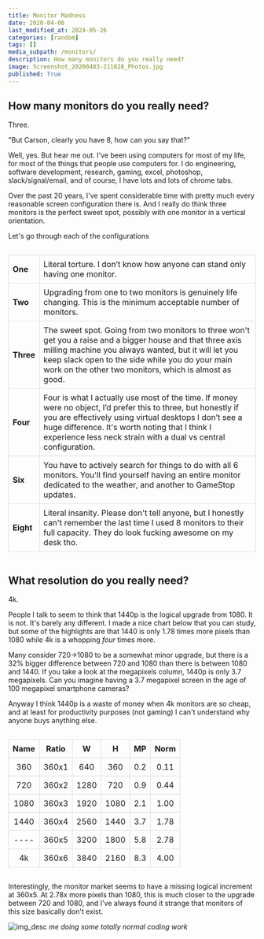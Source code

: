 ```yaml
---
title: Monitor Madness
date: 2020-04-06
last_modified_at: 2024-05-26
categories: [random]
tags: []
media_subpath: /monitors/
description: How many monitors do you really need?
image: Screenshot_20200403-211828_Photos.jpg
published: True
---
```

<style>
    table {
        width: 100%;
        border-collapse: collapse;
    }

    th, td {
        border: 1px solid #ddd;
        padding: 8px;
        word-wrap: break-word;
        white-space: normal;
    }

    th {
        <!-- background-color: #f2f2f2; -->
        text-align: left;
    }

    .center-content {
        display: flex;
        justify-content: center;
    }
</style>

## How many monitors do you really need?

Three.

"But Carson, clearly you have 8, how can you say that?" 

Well, yes. But hear me out. I've been using computers for most of my life, for most of the things that people use computers for. I do engineering, software development, research, gaming, excel, photoshop, slack/signal/email, and of course, I have lots and lots of chrome tabs. 

Over the past 20 years, I've spent considerable time with pretty much every reasonable screen configuration there is. And I really do think three monitors is the perfect sweet spot, possibly with one monitor in a vertical orientation.

Let's go through each of the configurations

<div class="center-content">
  <table>
    <!-- <thead>
      <tr>
        <th></th>
        <th style="text-align: center">Worth it?</th>
      </tr>
    </thead> -->
    <tbody>
      <tr>
        <td><strong>One</strong></td>
        <td style="word-wrap: break-word; white-space: normal;">Literal torture. I don’t know how anyone can stand only having one monitor.</td>
      </tr>
      <tr>
        <td><strong>Two</strong></td>
        <td style="word-wrap: break-word; white-space: normal;">Upgrading from one to two monitors is genuinely life changing. This is the minimum acceptable number of monitors.</td>
      </tr>
      <tr>
        <td><strong>Three</strong></td>
        <td style="word-wrap: break-word; white-space: normal;">The sweet spot. Going from two monitors to three won't get you a raise and a bigger house and that three axis milling machine you always wanted, but it will let you keep slack open to the side while you do your main work on the other two monitors, which is almost as good.</td>
      </tr>
      <tr>
        <td><strong>Four</strong></td>
        <td style="word-wrap: break-word; white-space: normal;">Four is what I actually use most of the time. If money were no object, I’d prefer this to three, but honestly if you are effectively using virtual desktops I don’t see a huge difference. It's worth noting that I think I experience less neck strain with a dual vs central configuration.</td>
      </tr>
      <tr>
        <td><strong>Six</strong></td>
        <td style="word-wrap: break-word; white-space: normal;">You have to actively search for things to do with all 6 monitors. You'll find yourself having an entire monitor dedicated to the weather, and another to GameStop updates.</td>
      </tr>
      <tr>
        <td><strong>Eight</strong></td>
        <td style="word-wrap: break-word; white-space: normal;">Literal insanity. Please don't tell anyone, but I honestly can't remember the last time I used 8 monitors to their full capacity. They do look fucking awesome on my desk tho.</td>
      </tr>
    </tbody>
  </table>
</div>


## What resolution do you really need?

4k.

People I talk to seem to think that 1440p is the logical upgrade from 1080. It is not. It's barely any different. I made a nice chart below that you can study, but some of the highlights are that 1440 is only 1.78 times more pixels than 1080 while 4k is a whopping _four_ times more. 

Many consider 720->1080 to be a somewhat minor upgrade, but there is a 32% bigger difference between 720 and 1080 than there is between 1080 and 1440. If you take a look at the megapixels column, 1440p is only 3.7 megapixels. Can you imagine having a 3.7 megapixel screen in the age of 100 megapixel smartphone cameras?

Anyway I think 1440p is a waste of money when 4k monitors are so cheap, and at least for productivity purposes (not gaming) I can't understand why anyone buys anything else. 


<!-- | Name | Ratio |  Width | Height | MegaPixels | Norm |
|:----:|:-----:|:------:|:------:|:----------:|:----:|
|  360 | 360x1 |   640  |   360  |   0.2 MP   | 0.11 |
|  720 | 360x2 |  1280  |   720  |   0.9 MP   | 0.44 |
| 1080 | 360x3 |  1920  |  1080  |   2.1 MP   | 1.00 |
| 1440 | 360x4 |  2560  |  1440  |   3.7 MP   | 1.78 |
| ---  | 360x5 |  3200  |  1800  |   5.8 MP   | 2.78 |
|  4k  | 360x6 |  3840  |  2160  |   8.3 MP   | 4.00 | -->

<div style="display: flex; justify-content: center;">

<table>
  <thead>
    <tr>
      <th>Name</th>
      <th>Ratio</th>
      <th>W</th>
      <th>H</th>
      <th>MP</th>
      <th>Norm</th>
    </tr>
  </thead>
  <tbody>
    <tr>
      <td align="center">360</td>
      <td align="center">360x1</td>
      <td align="center">640</td>
      <td align="center">360</td>
      <td align="center">0.2</td>
      <td align="center">0.11</td>
    </tr>
    <tr>
      <td align="center">720</td>
      <td align="center">360x2</td>
      <td align="center">1280</td>
      <td align="center">720</td>
      <td align="center">0.9</td>
      <td align="center">0.44</td>
    </tr>
    <tr>
      <td align="center">1080</td>
      <td align="center">360x3</td>
      <td align="center">1920</td>
      <td align="center">1080</td>
      <td align="center">2.1</td>
      <td align="center">1.00</td>
    </tr>
    <tr>
      <td align="center">1440</td>
      <td align="center">360x4</td>
      <td align="center">2560</td>
      <td align="center">1440</td>
      <td align="center">3.7</td>
      <td align="center">1.78</td>
    </tr>
    <tr>
      <td align="center">----</td>
      <td align="center">360x5</td>
      <td align="center">3200</td>
      <td align="center">1800</td>
      <td align="center">5.8</td>
      <td align="center">2.78</td>
    </tr>
    <tr>
      <td align="center">4k</td>
      <td align="center">360x6</td>
      <td align="center">3840</td>
      <td align="center">2160</td>
      <td align="center">8.3</td>
      <td align="center">4.00</td>
    </tr>
  </tbody>
</table>

</div>


Interestingly, the monitor market seems to have a missing logical increment at 360x5. At 2.78x more pixels than 1080, this is much closer to the upgrade between 720 and 1080, and I've always found it strange that monitors of this size basically don't exist.

![img_desc](monitors_coding.jpg)
_me doing some totally normal coding work_

